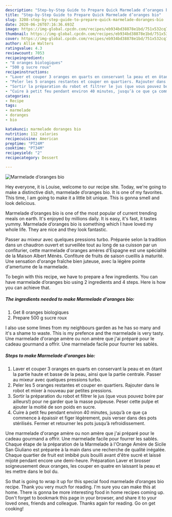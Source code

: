 ```yaml
---
description: "Step-by-Step Guide to Prepare Quick Marmelade d’oranges bio"
title: "Step-by-Step Guide to Prepare Quick Marmelade d’oranges bio"
slug: 3208-step-by-step-guide-to-prepare-quick-marmelade-doranges-bio
date: 2020-06-26T07:16:36.693Z
image: https://img-global.cpcdn.com/recipes/eb934bd38878e1bd/751x532cq70/marmelade-doranges-bio-photo-principale-de-la-recette.jpg
thumbnail: https://img-global.cpcdn.com/recipes/eb934bd38878e1bd/751x532cq70/marmelade-doranges-bio-photo-principale-de-la-recette.jpg
cover: https://img-global.cpcdn.com/recipes/eb934bd38878e1bd/751x532cq70/marmelade-doranges-bio-photo-principale-de-la-recette.jpg
author: Allie Walters
ratingvalue: 4.3
reviewcount: 7053
recipeingredient:
- "8 oranges biologiques"
- "500 g sucre roux"
recipeinstructions:
- "Laver et couper 3 oranges en quarts en conservant la peau et en ôtant la partie haute et basse de la peau, ainsi que la partie centrale. Passer au mixeur avec quelques pressions turbo."
- "Peler les 5 oranges restantes et couper en quartiers. Rajouter dans le robot et mixer à nouveau par petites pressions."
- "Sortir la préparation du robot et filtrer le jus (que vous pouvez boire par ailleurs!) pour ne garder que la masse pulpeuse. Peser cette pulpe et ajouter la moitié de son poids en sucre."
- "Cuire à petit feu pendant environ 40 minutes, jusqu’à ce que ça commence à épaissir et figer légèrement, puis verser dans des pots stérilisés. Fermer et retourner les pots jusqu’à refroidissement."
categories:
- Recipe
tags:
- marmelade
- doranges
- bio

katakunci: marmelade doranges bio 
nutrition: 112 calories
recipecuisine: American
preptime: "PT24M"
cooktime: "PT34M"
recipeyield: "2"
recipecategory: Dessert

---
```



![Marmelade d’oranges bio](https://img-global.cpcdn.com/recipes/eb934bd38878e1bd/751x532cq70/marmelade-doranges-bio-photo-principale-de-la-recette.jpg)

Hey everyone, it is Louise, welcome to our recipe site. Today, we're going to make a distinctive dish, marmelade d’oranges bio. It is one of my favorites. This time, I am going to make it a little bit unique. This is gonna smell and look delicious.

Marmelade d’oranges bio is one of the most popular of current trending meals on earth. It's enjoyed by millions daily. It is easy, it's fast, it tastes yummy. Marmelade d’oranges bio is something which I have loved my whole life. They are nice and they look fantastic.

Passer au mixeur avec quelques pressions turbo. Préparée selon la tradition dans un chaudron ouvert et surveillée tout au long de sa cuisson par un confiturier, cette marmelade d&#39;oranges amères d&#39;Espagne est une spécialité de la Maison Albert Ménès. Confiture de fruits de saison cueillis à maturité. Une sensation d&#39;orange fraîche bien juteuse, avec la légère pointe d&#39;amertume de la marmelade.


To begin with this recipe, we have to prepare a few ingredients. You can have marmelade d’oranges bio using 2 ingredients and 4 steps. Here is how you can achieve that.

<!--inarticleads1-->

##### The ingredients needed to make Marmelade d’oranges bio:

1. Get 8 oranges biologiques
1. Prepare 500 g sucre roux


I also use some limes from my neighbours garden as he has so many and it&#39;s a shame to waste. This is my prefence and the marmelade is very tasty. Une marmelade d&#39;orange amère ou non amère que j&#39;ai préparé pour le cadeau gourmand a offrir. Une marmelade facile pour fourrer les sablés. 

<!--inarticleads2-->

##### Steps to make Marmelade d’oranges bio:

1. Laver et couper 3 oranges en quarts en conservant la peau et en ôtant la partie haute et basse de la peau, ainsi que la partie centrale. Passer au mixeur avec quelques pressions turbo.
1. Peler les 5 oranges restantes et couper en quartiers. Rajouter dans le robot et mixer à nouveau par petites pressions.
1. Sortir la préparation du robot et filtrer le jus (que vous pouvez boire par ailleurs!) pour ne garder que la masse pulpeuse. Peser cette pulpe et ajouter la moitié de son poids en sucre.
1. Cuire à petit feu pendant environ 40 minutes, jusqu’à ce que ça commence à épaissir et figer légèrement, puis verser dans des pots stérilisés. Fermer et retourner les pots jusqu’à refroidissement.


Une marmelade d&#39;orange amère ou non amère que j&#39;ai préparé pour le cadeau gourmand a offrir. Une marmelade facile pour fourrer les sablés. Chaque étape de la préparation de la Marmelade à l&#39;Orange Amère de Sicile San Giuliano est préparée à la main dans une recherche de qualité inégalée. Chaque quartier de fruit est imbibé puis bouilli avant d&#39;être sucré et laissé mijoté pendant encore une demi-heure. Préparation Laver et brosser soigneusement deux oranges, les couper en quatre en laissant la peau et les mettre dans le bol du. 

So that is going to wrap it up for this special food marmelade d’oranges bio recipe. Thank you very much for reading. I'm sure you can make this at home. There is gonna be more interesting food in home recipes coming up. Don't forget to bookmark this page in your browser, and share it to your loved ones, friends and colleague. Thanks again for reading. Go on get cooking!
